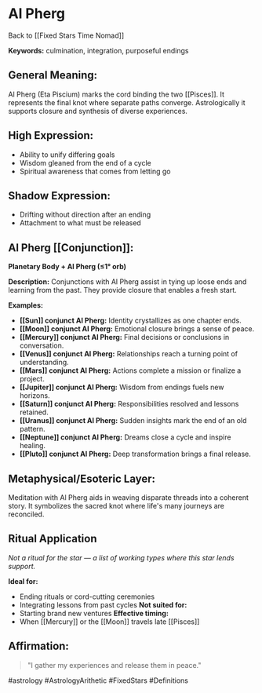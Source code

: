 # Al Pherg

Back to [[Fixed Stars Time Nomad]]

**Keywords:** culmination, integration, purposeful endings

## General Meaning:
Al Pherg (Eta Piscium) marks the cord binding the two
[[Pisces]]. It represents the final knot where separate paths
converge. Astrologically it supports closure and synthesis of
diverse experiences.

## High Expression:
- Ability to unify differing goals
- Wisdom gleaned from the end of a cycle
- Spiritual awareness that comes from letting go

## Shadow Expression:
- Drifting without direction after an ending
- Attachment to what must be released

## Al Pherg [[Conjunction]]:

**Planetary Body + Al Pherg (≤1° orb)**

**Description:**
Conjunctions with Al Pherg assist in tying up loose ends and
learning from the past. They provide closure that enables a
fresh start.

**Examples:**
- **[[Sun]] conjunct Al Pherg:** Identity crystallizes as one
  chapter ends.
- **[[Moon]] conjunct Al Pherg:** Emotional closure brings a sense
  of peace.
- **[[Mercury]] conjunct Al Pherg:** Final decisions or
  conclusions in conversation.
- **[[Venus]] conjunct Al Pherg:** Relationships reach a turning
  point of understanding.
- **[[Mars]] conjunct Al Pherg:** Actions complete a mission or
  finalize a project.
- **[[Jupiter]] conjunct Al Pherg:** Wisdom from endings fuels new
  horizons.
- **[[Saturn]] conjunct Al Pherg:** Responsibilities resolved and
  lessons retained.
- **[[Uranus]] conjunct Al Pherg:** Sudden insights mark the end of
  an old pattern.
- **[[Neptune]] conjunct Al Pherg:** Dreams close a cycle and
  inspire healing.
- **[[Pluto]] conjunct Al Pherg:** Deep transformation brings a
  final release.

## Metaphysical/Esoteric Layer:
Meditation with Al Pherg aids in weaving disparate threads
into a coherent story. It symbolizes the sacred knot where
life's many journeys are reconciled.

## Ritual Application
*Not a ritual for the star — a list of working types where this star lends support.*

**Ideal for:**
- Ending rituals or cord-cutting ceremonies
- Integrating lessons from past cycles
**Not suited for:**
- Starting brand new ventures
**Effective timing:**
- When [[Mercury]] or the [[Moon]] travels late [[Pisces]]

## Affirmation:

> "I gather my experiences and release them in peace."

#astrology #AstrologyArithetic #FixedStars #Definitions
